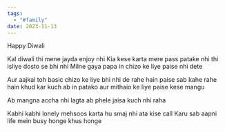```yaml
---
tags:
  - "#family"
date: 2023-11-13
---
```


Happy Diwali

Kal diwali thi mene jayda enjoy nhi Kia kese karta mere pass patake nhi thi isliye dosto se bhi nhi Milne gaya papa in chizo ke liye paise nhi dete

Aur aajkal toh basic chizo ke liye bhi nhi de rahe hain paise sab kahe rahe hain khud kar kuch ab in patako aur mithaio ke liye paise kese mangu

Ab mangna accha nhi lagta ab phele jaisa kuch nhi raha

Kabhi kabhi lonely mehsoos karta hu smaj nhi ata kise call Karu sab aapni life mein busy honge khus honge